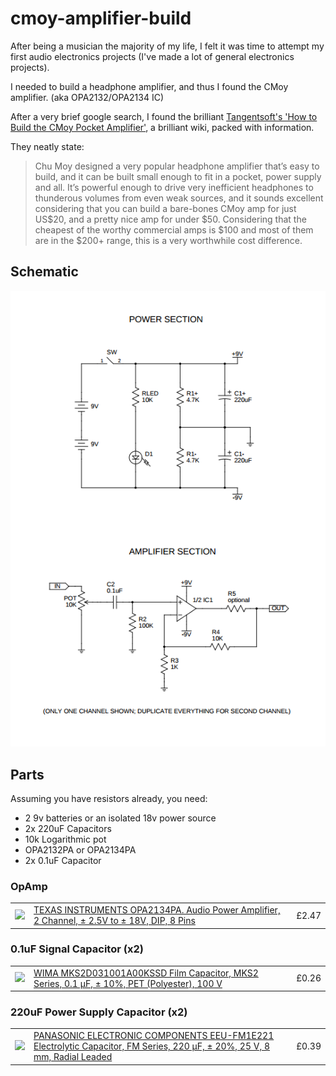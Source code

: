 # cmoy-amplifier-build

After being a musician the majority of my life, I felt it was time to attempt my first audio electronics projects (I've made a lot of general electronics projects).

I needed to build a headphone amplifier, and thus I found the CMoy amplifier. (aka OPA2132/OPA2134 IC)

After a very brief google search, I found the brilliant [Tangentsoft's 'How to Build the CMoy Pocket Amplifier'](https://tangentsoft.net/audio/cmoy/), a brilliant wiki, packed with information.

They neatly state:

> Chu Moy designed a very popular headphone amplifier that’s easy to build, and it can be built small enough to fit in a pocket, power supply and all. It’s powerful enough to drive very inefficient headphones to thunderous volumes from even weak sources, and it sounds excellent considering that you can build a bare-bones CMoy amp for just US$20, and a pretty nice amp for under $50. Considering that the cheapest of the worthy commercial amps is $100 and most of them are in the $200+ range, this is a very worthwhile cost difference.

## Schematic

[![Schematic](./schematic.png)](https://tangentsoft.net/audio/cmoy/misc/cmoy-tangent-sch.pdf)

## Parts

Assuming you have resistors already, you need:

* 2 9v batteries or an isolated 18v power source
* 2x 220uF Capacitors
* 10k Logarithmic pot
* OPA2132PA or OPA2134PA
* 2x 0.1uF Capacitor

### OpAmp

<table>
	<tr>
		<td><img src="http://uk.farnell.com/productimages/standard/en_GB/42268235.jpg">
		</td>
		<td><a href="http://uk.farnell.com/texas-instruments/opa2134pa/op-amp-dual-audio-fet-i-p-2134/dp/1097574?ost=opa2134pa&selectedCategoryId=&categoryNameResp=All%2BCategories&searchView=table&iscrfnonsku=false">TEXAS INSTRUMENTS  OPA2134PA.  Audio Power Amplifier, 2 Channel, ± 2.5V to ± 18V, DIP, 8 Pins</a>
		</td>
		<td>£2.47</td>
	</tr>
</table>

### 0.1uF Signal Capacitor (x2)

<table>
	<tr>
		<td><img src="http://uk.farnell.com/productimages/standard/en_GB/1005948-40.jpg"></td>
		<td><a href="http://uk.farnell.com/wima/mks2d031001a00kssd/cap-film-pet-100nf-100v-rad/dp/1006031">WIMA  MKS2D031001A00KSSD  Film Capacitor, MKS2 Series, 0.1 µF, ± 10%, PET (Polyester), 100 V</a></td>
		<td>£0.26</td>
	</tr>
</table>

### 220uF Power Supply Capacitor (x2)

<table>
	<tr>
		<td><img src="http://uk.farnell.com/productimages/standard/en_GB/1848467-40.jpg"></td>
		<td><a href="http://uk.farnell.com/panasonic-electronic-components/eeufm1e221/cap-alu-elec-220uf-25v-rad/dp/1219468">PANASONIC ELECTRONIC COMPONENTS  EEU-FM1E221  Electrolytic Capacitor, FM Series, 220 µF, ± 20%, 25 V, 8 mm, Radial Leaded</a></td>
		<td>£0.39</td>
	</tr>
</table>
